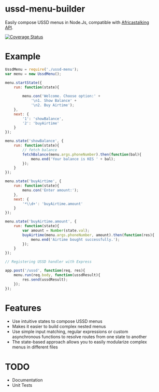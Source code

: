 # ussd-menu-builder
Easily compose USSD menus in Node.Js, compatible with 
[Africastalking API](https://africastalking.com).

[![Coverage Status](https://coveralls.io/repos/github/habbes/ussd-menu-builder/badge.svg?branch=master)](https://coveralls.io/github/habbes/ussd-menu-builder?branch=master)

# Example

```javascript
UssdMenu = require('./ussd-menu');
var menu = new UssdMenu();

menu.startState({
    run: function(state){
        
        menu.con('Welcome. Choose option:' +
            '\n1. Show Balance' +
            '\n2. Buy Airtime');
    },
    next: {
        '1': 'showBalance',
        '2': 'buyAirtime'
    }
});

menu.state('showBalance', {
    run: function(state){
        // fetch balance
        fetchBalance(menu.args.phoneNumber).then(function(bal){
            menu.end('Your balance is KES ' + bal);
        });
    }
});

menu.state('buyAirtime', {
    run: function(state){
        menu.con('Enter amount:');
    },
    next: {
        '*\\d+': 'buyAirtime.amount'
    }
});

menu.state('buyAirtime.amount', {
    run: function(state){
        var amount = Number(state.val);
        buyAirtime(menu.args.phoneNumber, amount).then(function(res){
            menu.end('Airtime bought successfully.');
        });
    }
});

// Registering USSD handler with Express

app.post('/ussd', function(req, res){
    menu.run(req.body, function(ussdResult){
        res.send(ussdResult);
    });
});

```

# Features
- Use intuitive states to compose USSD menus
- Makes it easier to build complex nested menus
- Use simple input matching, regular expressions or custom asynchronous
functions to resolve routes from one state to another
- The state-based approach allows you to easily modularize complex menus
in different files

# TODO
- Documentation
- Unit Tests
